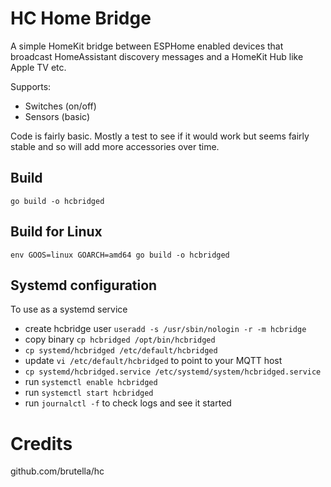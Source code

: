 # HC Home Bridge

A simple HomeKit bridge between ESPHome enabled devices that broadcast HomeAssistant discovery messages and a HomeKit Hub like Apple TV etc.

Supports:
 - Switches (on/off)
 - Sensors (basic)
 
Code is fairly basic. Mostly a test to see if it would work but seems fairly stable and so will add more accessories over time.

## Build
`go build -o hcbridged`

## Build for Linux
`env GOOS=linux GOARCH=amd64 go build -o hcbridged`

## Systemd configuration
To use as a systemd service
 - create hcbridge user `useradd -s /usr/sbin/nologin -r -m hcbridge`
 - copy binary `cp hcbridged /opt/bin/hcbridged`
 - `cp systemd/hcbridged /etc/default/hcbridged`
 - update `vi /etc/default/hcbridged` to point to your MQTT host
 - `cp systemd/hcbridged.service /etc/systemd/system/hcbridged.service`
 - run `systemctl enable hcbridged`
 - run `systemctl start hcbridged`
 - run `journalctl -f` to check logs and see it started

# Credits
github.com/brutella/hc